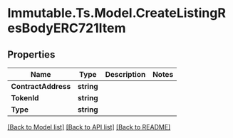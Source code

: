 # Immutable.Ts.Model.CreateListingResBodyERC721Item

## Properties

Name | Type | Description | Notes
------------ | ------------- | ------------- | -------------
**ContractAddress** | **string** |  | 
**TokenId** | **string** |  | 
**Type** | **string** |  | 

[[Back to Model list]](../README.md#documentation-for-models) [[Back to API list]](../README.md#documentation-for-api-endpoints) [[Back to README]](../README.md)

